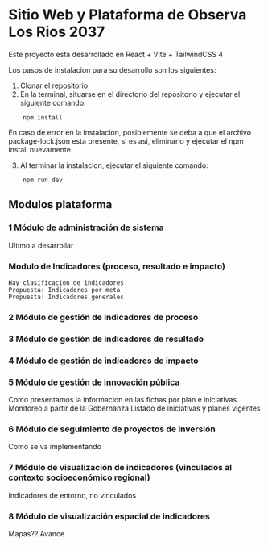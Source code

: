 # Sitio Web y Plataforma de Observa Los Rios 2037

Este proyecto esta desarrollado en React + Vite + TailwindCSS 4

Los pasos de instalacion para su desarrollo son los siguientes:

1. Clonar el repositorio
2. En la terminal, situarse en el directorio del repositorio y ejecutar el siguiente comando:

```terminal
    npm install
```

En caso de error en la instalacion, posiblemente se deba a que el archivo package-lock.json esta presente, si es asi, eliminarlo y ejecutar el npm install nuevamente.

3. Al terminar la instalacion, ejecutar el siguiente comando:

```terminal
    npm run dev
```

## Modulos plataforma

### 1 Módulo de administración de sistema  

Ultimo a desarrollar

### Modulo de Indicadores  (proceso, resultado e impacto)

    Hay clasificacion de indicadores
    Propuesta: Indicadores por meta
    Propuesta: Indicadores generales

### 2 Módulo de gestión de indicadores de proceso
### 3 Módulo de gestión de indicadores de resultado
### 4 Módulo de gestión de indicadores de impacto

### 5 Módulo de gestión de innovación pública

Como presentamos la informacion en las fichas por plan e iniciativas
Monitoreo a partir de la Gobernanza
Listado de iniciativas y planes vigentes

### 6 Módulo de seguimiento de proyectos de inversión

Como se va implementando

### 7 Módulo de visualización de indicadores (vinculados al contexto socioeconómico regional)

Indicadores de entorno, no vinculados

### 8 Módulo de visualización espacial de indicadores

Mapas??  Avance
